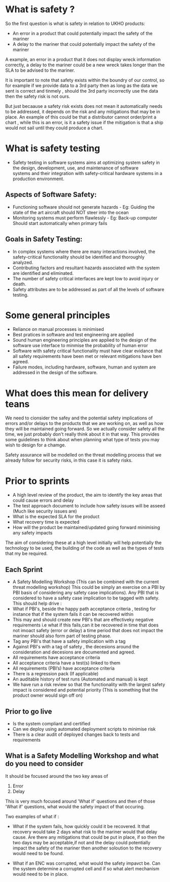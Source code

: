 # What is safety ?

So the first question is what is safety in relation to UKHO products:

* An error in a product that could potentially impact the safety of the mariner
* A delay to the mariner that could potentially impact the safety of the mariner

A example, an error in a product that it does not display wreck information correctly, a delay to the mariner could be a new wreck takes longer than the SLA to be advised to the mariner.

It is important to note that safety exists within the boundry of our control, so for example if we provide data to a 3rd party then as long as the data we sent is correct and tinmely , should the 3rd party incorrectly use the data then the safety risk is not ours.

But just becaause a safety risk exists does not mean it automatically needs to be addressed, it depends on the risk and any mitigations that may be in place. An example of this could be that a distributor cannot order/print a chart , while this is an error, is it a safety issue if the mitigation is that a ship would not sail until they could produce a chart. 

# What is safety testing

* Safety testing in software systems aims at optimizing system safety in the design, development, use, and maintenance of software  
  systems and their integration with safety-critical hardware systems in a production environment.

## Aspects  of Software Safety:

* Functioning software should not generate hazards - Eg: Guiding the state of the art aircraft should NOT steer into the ocean
* Monitoring systems must perform flawlessly - Eg: Back-up computer Should start automatically when primary fails

## Goals in Safety Testing:

* In complex systems where there are many interactions involved, the safety-critical functionality should be identified and thoroughly 
  analyzed.
* Contributing factors and resultant hazards associated with the system are identified and eliminated.
* The number of safety critical interfaces are kept low to avoid injury or death.
* Safety attributes are to be addressed as part of all the levels of software testing.

# Some general principles

* Reliance on manual processes is minimised
* Best pratices in software and test engineering are applied
* Sound human engineering principles are applied to the design of the software use interface to minmise the probability of human error
* Software with safety critical functionality must have clear evidance that all safety requirements have been met or relevant 
  mitigations have ben agreed.
* Failure modes, including hardware, software, human and system are addressed in the design of the software.

# What does this mean for delivery teans

We need to cionsider the safey and the potential safety implications of errors and/or delays to the products that we are working on, as well as how they will be maintained going forward. 
So we actually consider safety all the time, we just probably don't really think about it in that way. This provides some guidelines to think about when planning what type of tests you may wish to design for a chamge.

Safety assurance will be modelled on the threat modelling process that we already follow for security risks, in this case it is safety risks.



# Prior to sprints

* A high level review of the product, the aim to identify the key areas that could cause errors and delay
* The test approach document to include how safety issues will be asseed (Much like security issues are)
* What is the expected SLA for the product
* What recovery time is expected
* How will the product be maintained/updated going forward minimising any safety impacts

The aim of considering these at a high level initially will help potentially the technology to be used, the building of the code as well as the types of tests that my be required.


## Each Sprint

* A Safety Modelling Workshop (This can be combined with the current threat modelling workshop) This could be simply an exercise on a 
  PBI by PBI basis of considering any safety case implications). Any PBI that is considered to have a safety case implication to be
  tagged with safety. This should help drive :
* What if PBI's, beside the happy path acceptance criteria , testing for instance that if the system fails it can be recovered within
* This may and should create new PBI's that are effectiveky negative requirements i.e what if this fails,can it be recovered in time that does not imoact safety (error or delay)  a time period that does not impact the mariner should also form part of testing phase. 
* Tag any PBI's that have a safety implication with a tag
* Against PBI's with a tag of safety , the decesions around the consideration and decesions are documented and agreed.
* All requirements have acceptance criteria
* All acceptance criteria have a test(s) linked to them
* All requirements (PBI’s) have acceptance criteria
* There is a regression pack (If applicable)
* An auditable history of test runs (Automated and manual) is kept
* We have run a risk review so that the functionality with the largest safety impact is considered and potential priority (This is 
  something that the product owner would sign off on)


## Prior to go live

* Is the system compliant and certified
* Can we deploy using automated deployment scripts to minimise risk
* There is a clear audit of deployed changes back to tests and requirements


## What is a Safety Modelling Workshop and what do you need to consider

It should be focused around the two key areas of

1. Error
2. Delay

This is very much focused around 'What if' questions and then of those 'What if' questions, what would the safety impact of that occuring.

Two examples of what if :

* What if the system fails, how quickly could it be recovered. It that recovery would take 2 days what risk to the mariner would that 
 delay cause. Are there any mitigations that could be put in place, if so then the two days may be acceptable,if not and the delay could
 potentially impact the safety of the mariner then another soloution to the recovery would need to be found.
 
 * What if an ENC was corrupted, what would the safety impavct be. Can the system determine a corrupted cell and if so what alert 
   mechanism would need to be in place.
